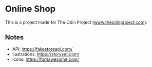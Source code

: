 # Online Shop

This is a project made for The Odin Project (www.theodinproject.com).

## Notes

- API: https://fakestoreapi.com/
- Ilustrations: https://storyset.com/
- Icons: https://fontawesome.com/
